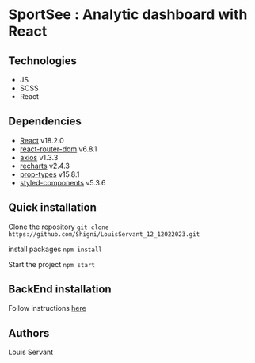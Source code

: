 # SportSee : Analytic dashboard with React

## Technologies

- JS
- SCSS
- React

## Dependencies

- [React](https://reactjs.org/) v18.2.0
- [react-router-dom](https://reactrouter.com/web/guides/quick-start) v6.8.1
- [axios](https://github.com/axios/axios) v1.3.3
- [recharts](https://recharts.org/en-US/) v2.4.3
- [prop-types](https://www.npmjs.com/package/prop-types) v15.8.1
- [styled-components](https://styled-components.com/) v5.3.6

## Quick installation

Clone the repository
`git clone https://github.com/Shigni/LouisServant_12_12022023.git `

install packages
`npm install `

Start the project
`npm start`

## BackEnd installation

Follow instructions [here](https://github.com/OpenClassrooms-Student-Center/P9-front-end-dashboard)

## Authors

Louis Servant
